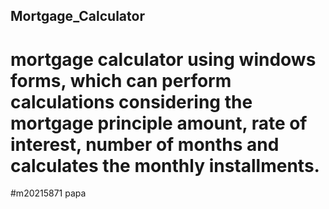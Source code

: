 ## Mortgage_Calculator
# mortgage calculator using windows forms, which can perform calculations considering the mortgage principle amount, rate of interest, number of months and calculates the monthly installments.
#m20215871
papa
